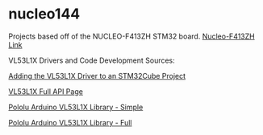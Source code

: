 # nucleo144

Projects based off of the NUCLEO-F413ZH STM32 board.
[Nucleo-F413ZH Link](https://www.st.com/en/evaluation-tools/nucleo-f413zh.html)  

VL53L1X Drivers and Code Development Sources:

[Adding the VL53L1X Driver to an STM32Cube Project](https://forum.digikey.com/t/adding-the-vl53l1x-driver-to-an-stm32cube-project/13276)  

[VL53L1X Full API Page](https://www.st.com/content/my_st_com/en/products/embedded-software/imaging-software/stsw-img007.license=1648147283575.product=STSW-IMG007.version=2.4.5.html#documentation)  

[Pololu Arduino VL53L1X Library - Simple](https://github.com/pololu/vl53l1x-arduino)  

[Pololu Arduino VL53L1X Library - Full](https://github.com/pololu/vl53l1x-st-api-arduino)  
